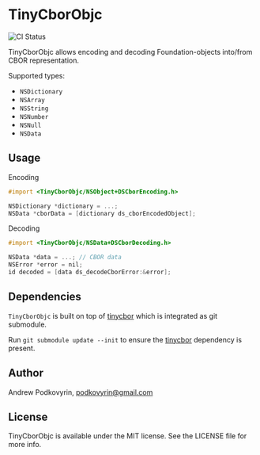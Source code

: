 # TinyCborObjc

![CI Status](https://github.com/getditto/TinyCborObjc/workflows/CI/badge.svg?branch=master)

TinyCborObjc allows encoding and decoding Foundation-objects into/from CBOR representation.

Supported types:
- `NSDictionary`
- `NSArray`
- `NSString`
- `NSNumber`
- `NSNull`
- `NSData`

## Usage

Encoding
``` objective-c
#import <TinyCborObjc/NSObject+DSCborEncoding.h>

NSDictionary *dictionary = ...;
NSData *cborData = [dictionary ds_cborEncodedObject];
```

Decoding
``` objective-c
#import <TinyCborObjc/NSData+DSCborDecoding.h>

NSData *data = ...; // CBOR data
NSError *error = nil;
id decoded = [data ds_decodeCborError:&error];
```

## Dependencies

`TinyCborObjc` is built on top of [tinycbor](https://github.com/intel/tinycbor)
which is integrated as git submodule.

Run `git submodule update --init` to ensure the [tinycbor](https://github.com/intel/tinycbor)
dependency is present.

## Author

Andrew Podkovyrin, podkovyrin@gmail.com

## License

TinyCborObjc is available under the MIT license. See the LICENSE file for more info.
